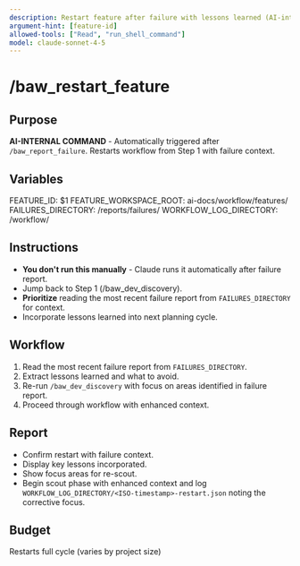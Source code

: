 ```yaml
---
description: Restart feature after failure with lessons learned (AI-internal command)
argument-hint: [feature-id]
allowed-tools: ["Read", "run_shell_command"]
model: claude-sonnet-4-5
---
```


# /baw_restart_feature

## Purpose
**AI-INTERNAL COMMAND** - Automatically triggered after `/baw_report_failure`. Restarts workflow from Step 1 with failure context.

## Variables
FEATURE_ID: $1
FEATURE_WORKSPACE_ROOT: ai-docs/workflow/features/
FAILURES_DIRECTORY: <feature-workspace>/reports/failures/
WORKFLOW_LOG_DIRECTORY: <feature-workspace>/workflow/

## Instructions
- **You don't run this manually** - Claude runs it automatically after failure report.
- Jump back to Step 1 (/baw_dev_discovery).
- **Prioritize** reading the most recent failure report from `FAILURES_DIRECTORY` for context.
- Incorporate lessons learned into next planning cycle.

## Workflow
1. Read the most recent failure report from `FAILURES_DIRECTORY`.
2. Extract lessons learned and what to avoid.
3. Re-run `/baw_dev_discovery` with focus on areas identified in failure report.
4. Proceed through workflow with enhanced context.

## Report
- Confirm restart with failure context.
- Display key lessons incorporated.
- Show focus areas for re-scout.
- Begin scout phase with enhanced context and log `WORKFLOW_LOG_DIRECTORY/<ISO-timestamp>-restart.json` noting the corrective focus.

## Budget
Restarts full cycle (varies by project size)
